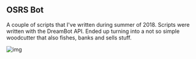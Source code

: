 ## OSRS Bot

A couple of scripts that I've written during summer of 2018.
Scripts were written with the DreamBot API. Ended up turning into a not so simple woodcutter that also fishes, banks and sells stuff.

![img](https://user-images.githubusercontent.com/35408621/51379789-79777300-1acd-11e9-8a61-945ae930fdb0.png)

